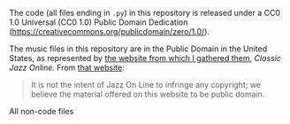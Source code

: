 The code (all files ending in `.py`) in this repository is released under a CC0 1.0 Universal (CC0 1.0)
Public Domain Dedication (https://creativecommons.org/publicdomain/zero/1.0/).

The music files in this repository are in the Public Domain in the United States, as represented by [the website from which I gathered them](http://www.jazz-on-line.com/artists/Dave_Brubeck.htm), *Classic Jazz Online.* From [that website](http://www.jazz-on-line.com/Miscelleanous.htm):

> It is not the intent of Jazz On Line to infringe any copyright; we believe the material offered on this website to be public domain.

All non-code files 